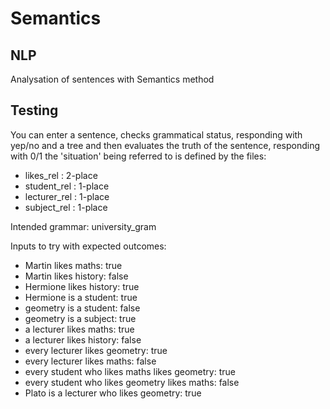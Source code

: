 # Semantics

## NLP

Analysation of sentences with Semantics method


## Testing

You can enter a sentence, checks grammatical status, responding with yep/no and a tree and then evaluates the truth of the sentence, responding with 0/1 the 'situation' being referred to is defined by the files:  
  
- likes_rel    : 2-place  
- student_rel  : 1-place  
- lecturer_rel : 1-place  
- subject_rel  : 1-place  
  
Intended grammar: university_gram  
  
Inputs to try with expected outcomes:  
  
- Martin likes maths: true  
- Martin likes history: false  
- Hermione likes history: true  
- Hermione is a student: true  
- geometry is a student: false  
- geometry is a subject: true  
- a lecturer likes maths: true  
- a lecturer likes history: false  
- every lecturer likes geometry: true  
- every lecturer likes maths: false  
- every student who likes maths likes geometry: true  
- every student who likes geometry likes maths: false  
- Plato is a lecturer who likes geometry: true  

